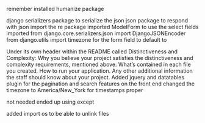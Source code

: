 remember installed humanize package

django serializers package to serialize the json
json package to respond with json
import the re package
imported ModelForm to use the select fields
imported from django.core.serializers.json import DjangoJSONEncoder
from django.utils import timezone for the form field to default to


Under its own header within the README called Distinctiveness and Complexity: Why you believe your project satisfies the distinctiveness and complexity requirements, mentioned above.
What’s contained in each file you created.
How to run your application.
Any other additional information the staff should know about your project.
Added jquery and datatables plugin for the pagination and search features on the front end
changed the timezone to America/New_York for timestamps proper
<!-- added this "from django.db.models import Q" in order to do queries on multiple statuses --> not needed ended up using except
added import os to be able to unlink files